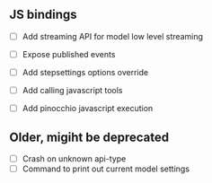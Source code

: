 ## JS bindings

- [ ] Add streaming API for model low level streaming
- [ ] Expose published events
- [ ] Add stepsettings options override
- [ ] Add calling javascript tools
- [ ] Add pinocchio javascript execution


## Older, migiht be deprecated
- [ ] Crash on unknown api-type
- [ ] Command to print out current model settings